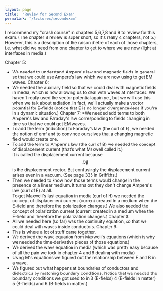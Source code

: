 ```yaml
---
layout: page
title:  "Review for Second Exam"
permalink: "/lectures/secondexam"
---
```


I recommend my "crash course" in chapters 5,6,7,8 and 9 to review for this
exam. (The chapter 8 review is super short, so it's really 4 chapters, not 5.)
However, this is a description of the raison d'etre of each of those chapters, i.e.
what did we need from one chapter to get to where we are now (light at interfaces
in media.)

Chapter 5:
* We needed to understand Ampere's law and magnetic fields in general so that we
could use Ampere's law which we are now using to get EM waves.
Chapter 6:
* We needed the auxiliary field so that we could deal with magnetic fields in media, which
is now allowing us to deal with waves at interfaces. We
haven't really used the vector potential again yet, but we will use this when we
talk about radiation.  In fact, we'll actually make a vector potential for E-fields 
(notice that E is no longer divergence-less if you're in a dynamic situation.)
Chapter 7: 
*We needed add terms to both Ampere's law and Faraday's law corresponding to
fields changing in time so that we could get EM waves.
* To add the term (induction) to Faraday's
law (the curl of E), we needed the notion of
emf and  to convince ourselves that a changing magnetic field would create one.
* To add the term to Ampere's law (the curl of B) 
we needed the concept of displacement current (that's what Maxwell called it.)  
It is called the displacement current because $$\vec{D}$$ is the displacement
vector. But confusingly the displacement current arises even in a vacuum. (See page
335 in Griffiths.) 
* Then we needed to know how those terms would change in the presence of a linear medium.
It turns out they don't change Ampere's law (curl of E) at all.  
To get Maxwell's last equation in media (curl of H)
we needed the concept of displacement current (current created in a medium when the
E-field and therefore the polarization changes.)  We also needed the concept of
polarization current (current created in a medium when the E-field and therefore
the polarization changes.)
Chapter 8:
* All we needed here (so far) was the continuity equation, so that we could deal
with waves inside conductors.
Chapter 9:
* This is where a lot of stuff came together.
* We derived the wave equation from Maxwell's equations (which is why we needed the
time-derivative pieces of those equations.)
* We derived the wave equation in media (which was pretty easy because of all the
pain we took in chapter 4 and 6 dealing with media)
* Using M's equations we figured out the relationship between E and B in a wave.
* We figured out what happens at boundaries of conductors and dielectrics by 
matching boundary conditions.  Notice that we needed the boundary conditions we
got used to in 3 (E-fields) 4 (E-fields in matter) 5 (B-fields) and 6 (B-fields in
matter.)

